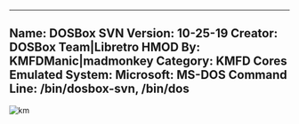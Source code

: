 -----------------------
Name: DOSBox SVN
Version: 10-25-19
Creator: DOSBox Team|Libretro
HMOD By: KMFDManic|madmonkey
Category: KMFD Cores
Emulated System: Microsoft: MS-DOS
Command Line: /bin/dosbox-svn, /bin/dos
-----------------------
![km](https://i.imgur.com/VUCLORu.png)
